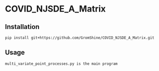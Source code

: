# COVID_NJSDE_A_Matrix
## Installation
```
pip install git+https://github.com/GromShine/COVID_NJSDE_A_Matrix.git
```

## Usage
```
multi_variate_point_processes.py is the main program
```
